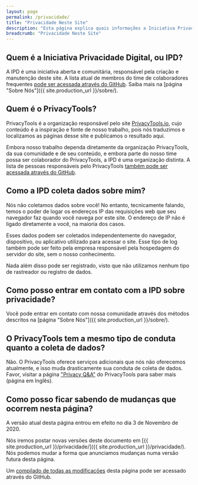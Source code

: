```yaml
---
layout: page
permalink: /privacidade/
title: "Privacidade Neste Site"
description: "Esta página explica quais informações a Iniciativa Privacidade Digital e entidades relacionadas coletam sobre seus usuários, o que é feito com essas informações, entre outras coisas."
breadcrumb: "Privacidade Neste Site"
---
```


## Quem é a Iniciativa Privacidade Digital, ou IPD?

A IPD é uma iniciativa aberta e comunitária, responsável pela criação e manutenção deste site. A lista atual de membros do time de colaboradores frequentes [pode ser acessada através do GitHub](https://github.com/orgs/PrivacidadeDigital/people). Saiba mais na [página "Sobre Nós"]({{ site.production_url }}/sobre/).

## Quem é o PrivacyTools?

PrivacyTools é a organização responsável pelo site <a href="https://www.privacytools.io/">PrivacyTools.io</a>, cujo conteúdo é a inspiração e fonte de nosso trabalho, pois nós traduzimos e localizamos as páginas desse site e publicamos o resultado aqui.

Embora nosso trabalho dependa diretamente da organização PrivacyTools, da sua comunidade e de seu conteúdo, e embora parte do nosso time possa ser colaborador do PrivacyTools, a IPD é uma organização distinta. A lista de pessoas responsáveis pelo PrivacyTools [também pode ser acessada através do GitHub](https://github.com/orgs/privacytools/people).

## Como a IPD coleta dados sobre mim?

Nós não coletamos dados sobre você! No entanto, tecnicamente falando, temos o poder de logar os endereços IP das requisições web que seu navegador faz quando você navega por este site. O endereço de IP não é ligado diretamente a você, na maioria dos casos.

Esses dados podem ser coletados independentemente do navegador, dispositivo, ou aplicativo utilizado para acessar o site. Esse tipo de log também pode ser feito pela empresa responsável pela hospedagem do servidor do site, sem o nosso conhecimento.

Nada além disso pode ser registrado, visto que não utilizamos nenhum tipo de rastreador ou registro de dados.

## Como posso entrar em contato com a IPD sobre privacidade?

Você pode entrar em contato com nossa comunidade através dos métodos descritos na [página "Sobre Nós"]({{ site.production_url }}/sobre/).

## O PrivacyTools tem a mesmo tipo de conduta quanto a coleta de dados?

Não. O PrivacyTools oferece serviços adicionais que nós não oferecemos atualmente, e isso muda drasticamente sua conduta de coleta de dados. Favor, visitar a página ["Privacy Q&A"](https://www.privacytools.io/privacy/) do PrivacyTools para saber mais (página em Inglês).

## Como posso ficar sabendo de mudanças que ocorrem nesta página?

A versão atual desta página entrou em efeito no dia 3 de Novembro de 2020.

Nós iremos postar novas versões deste documento em [{{ site.production_url }}/privacidade/]({{ site.production_url }}/privacidade/). Nós podemos mudar a forma que anunciamos mudanças numa versão futura desta página.

Um [compilado de todas as modificações](https://github.com/PrivacidadeDigital/privacidade.digital/commits/master/pages/privacy.md) desta página pode ser acessado através do GitHub.
